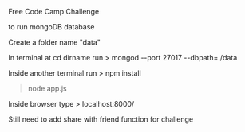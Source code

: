 Free Code Camp Challenge

to run mongoDB database

Create a folder name "data"

In terminal at cd dirname run > mongod --port 27017 --dbpath=./data


Inside another terminal run > npm install
>node app.js


Inside browser type > localhost:8000/


Still need to add share with friend function for challenge
